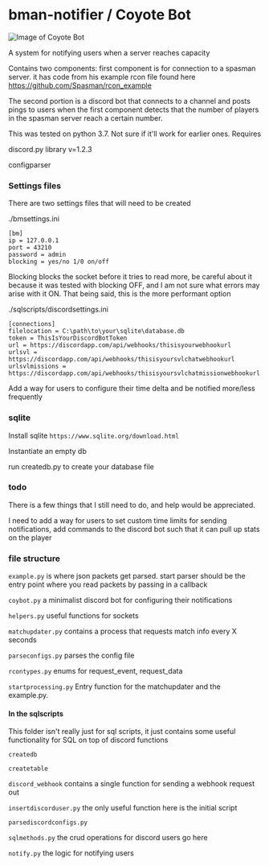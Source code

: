 # bman-notifier / Coyote Bot
![Image of Coyote Bot](https://i.ibb.co/2Ywpxqm/coyotebot.jpg)

A system for notifying users when a server reaches capacity

Contains two components: first component is for connection to a spasman server. it has code from his example rcon file found here https://github.com/Spasman/rcon_example

The second portion is a discord bot that connects to a channel and posts pings to users when the first component detects that the number of players in the spasman server reach a certain number.

This was tested on python 3.7. Not sure if it'll work for earlier ones. Requires

discord.py library v=1.2.3

configparser

### Settings files ###

There are two settings files that will need to be created

./bmsettings.ini

```
[bm]
ip = 127.0.0.1
port = 43210
password = admin
blocking = yes/no 1/0 on/off
```

Blocking blocks the socket before it tries to read more, be careful about it because it was tested with blocking OFF, and I am not sure what errors may arise with it ON. That being said, this is the more performant option

./sqlscripts/discordsettings.ini
```
[connections]
filelocation = C:\path\to\your\sqlite\database.db
token = ThisIsYourDiscordBotToken
url = https://discordapp.com/api/webhooks/thisisyourwebhookurl
urlsvl = https://discordapp.com/api/webhooks/thisisyoursvlchatwebhookurl
urlsvlmissions = https://discordapp.com/api/webhooks/thisisyoursvlchatmissionwebhookurl

```

Add a way for users to configure their time delta and be notified more/less frequently

### sqlite ###

Install sqlite `https://www.sqlite.org/download.html`

Instantiate an empty db

run createdb.py to create your database file

### todo ###

There is a few things that I still need to do, and help would be appreciated.

I need to add a way for users to set custom time limits for sending notifications, add commands to the discord bot such that it can pull up stats on the player

### file structure ###

`example.py` is where json packets get parsed. start parser should be the entry point where you read packets by passing in a callback

`coybot.py` a minimalist discord bot for configuring their notifications

`helpers.py` useful functions for sockets

`matchupdater.py` contains a process that requests match info every X seconds

`parseconfigs.py` parses the config file

`rcontypes.py` enums for request_event, request_data

`startprocessing.py` Entry function for the matchupdater and the example.py.


#### In the sqlscripts ####

This folder isn't really just for sql scripts, it just contains some useful functionality for SQL on top of discord functions

`createdb`

`createtable`

`discord_webhook` contains a single function for sending a webhook request out

`insertdiscorduser.py` the only useful function here is the initial script

`parsediscordconfigs.py`

`sqlmethods.py` the crud operations for discord users go here

`notify.py` the logic for notifying users
